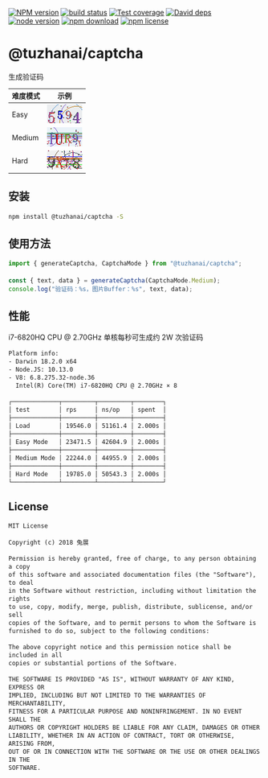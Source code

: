 [![NPM version][npm-image]][npm-url]
[![build status][travis-image]][travis-url]
[![Test coverage][coveralls-image]][coveralls-url]
[![David deps][david-image]][david-url]
[![node version][node-image]][node-url]
[![npm download][download-image]][download-url]
[![npm license][license-image]][download-url]

[npm-image]: https://img.shields.io/npm/v/@tuzhanai/captcha.svg?style=flat-square
[npm-url]: https://npmjs.org/package/@tuzhanai/captcha
[travis-image]: https://img.shields.io/travis/tuzhanai/captcha.svg?style=flat-square
[travis-url]: https://travis-ci.org/tuzhanai/captcha
[coveralls-image]: https://img.shields.io/coveralls/tuzhanai/captcha.svg?style=flat-square
[coveralls-url]: https://coveralls.io/r/tuzhanai/captcha?branch=master
[david-image]: https://img.shields.io/david/tuzhanai/captcha.svg?style=flat-square
[david-url]: https://david-dm.org/tuzhanai/captcha
[node-image]: https://img.shields.io/badge/node.js-%3E=_4.0-green.svg?style=flat-square
[node-url]: http://nodejs.org/download/
[download-image]: https://img.shields.io/npm/dm/@tuzhanai/captcha.svg?style=flat-square
[download-url]: https://npmjs.org/package/@tuzhanai/captcha
[license-image]: https://img.shields.io/npm/l/@tuzhanai/captcha.svg

# @tuzhanai/captcha

生成验证码

| 难度模式 | 示例                         |
| -------- | ---------------------------- |
| Easy     | ![easy](examples/easy.bmp)   |
| Medium   | ![easy](examples/medium.bmp) |
| Hard     | ![easy](examples/hard.bmp)   |

## 安装

```bash
npm install @tuzhanai/captcha -S
```

## 使用方法

```typescript
import { generateCaptcha, CaptchaMode } from "@tuzhanai/captcha";

const { text, data } = generateCaptcha(CaptchaMode.Medium);
console.log("验证码：%s，图片Buffer：%s", text, data);
```

## 性能

i7-6820HQ CPU @ 2.70GHz 单核每秒可生成约 2W 次验证码

```text
Platform info:
- Darwin 18.2.0 x64
- Node.JS: 10.13.0
- V8: 6.8.275.32-node.36
  Intel(R) Core(TM) i7-6820HQ CPU @ 2.70GHz × 8

┌─────────────┬─────────┬─────────┬────────┐
│ test        │ rps     │ ns/op   │ spent  │
├─────────────┼─────────┼─────────┼────────┤
│ Load        │ 19546.0 │ 51161.4 │ 2.000s │
├─────────────┼─────────┼─────────┼────────┤
│ Easy Mode   │ 23471.5 │ 42604.9 │ 2.000s │
├─────────────┼─────────┼─────────┼────────┤
│ Medium Mode │ 22244.0 │ 44955.9 │ 2.000s │
├─────────────┼─────────┼─────────┼────────┤
│ Hard Mode   │ 19785.0 │ 50543.3 │ 2.000s │
└─────────────┴─────────┴─────────┴────────┘
```

## License

```text
MIT License

Copyright (c) 2018 兔展

Permission is hereby granted, free of charge, to any person obtaining a copy
of this software and associated documentation files (the "Software"), to deal
in the Software without restriction, including without limitation the rights
to use, copy, modify, merge, publish, distribute, sublicense, and/or sell
copies of the Software, and to permit persons to whom the Software is
furnished to do so, subject to the following conditions:

The above copyright notice and this permission notice shall be included in all
copies or substantial portions of the Software.

THE SOFTWARE IS PROVIDED "AS IS", WITHOUT WARRANTY OF ANY KIND, EXPRESS OR
IMPLIED, INCLUDING BUT NOT LIMITED TO THE WARRANTIES OF MERCHANTABILITY,
FITNESS FOR A PARTICULAR PURPOSE AND NONINFRINGEMENT. IN NO EVENT SHALL THE
AUTHORS OR COPYRIGHT HOLDERS BE LIABLE FOR ANY CLAIM, DAMAGES OR OTHER
LIABILITY, WHETHER IN AN ACTION OF CONTRACT, TORT OR OTHERWISE, ARISING FROM,
OUT OF OR IN CONNECTION WITH THE SOFTWARE OR THE USE OR OTHER DEALINGS IN THE
SOFTWARE.
```
